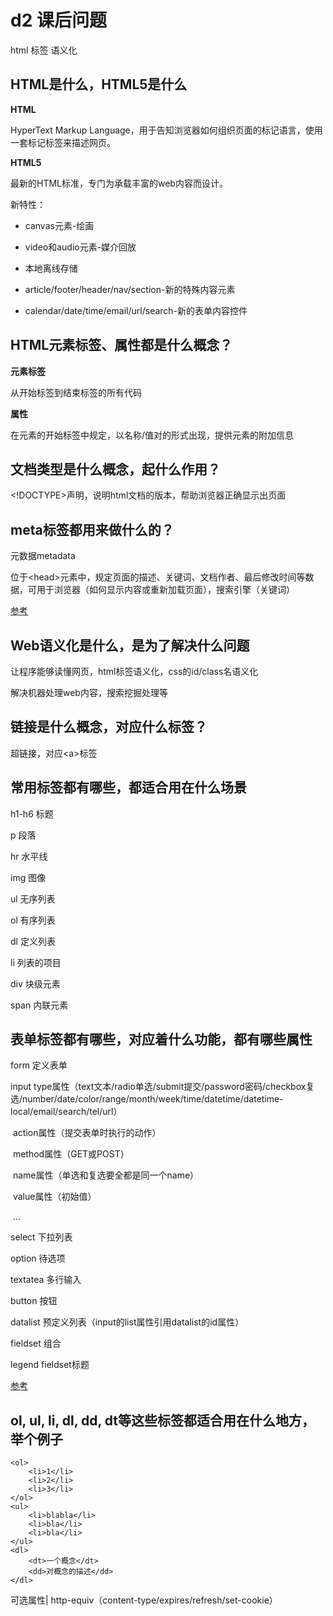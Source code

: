 # d2 课后问题

html 标签 语义化

## HTML是什么，HTML5是什么

**HTML** 

HyperText Markup Language，用于告知浏览器如何组织页面的标记语言，使用一套标记标签来描述网页。

**HTML5**

最新的HTML标准，专门为承载丰富的web内容而设计。

新特性：

+ canvas元素-绘画
+ video和audio元素-媒介回放

+ 本地离线存储
+ article/footer/header/nav/section-新的特殊内容元素
+ calendar/date/time/email/url/search-新的表单内容控件

## HTML元素标签、属性都是什么概念？

**元素标签**

从开始标签到结束标签的所有代码

**属性**

在元素的开始标签中规定，以名称/值对的形式出现，提供元素的附加信息

## 文档类型是什么概念，起什么作用？

\<!DOCTYPE\>声明，说明html文档的版本，帮助浏览器正确显示出页面

## meta标签都用来做什么的？

元数据metadata

位于\<head\>元素中，规定页面的描述、关键词、文档作者、最后修改时间等数据，可用于浏览器（如何显示内容或重新加载页面），搜索引擎（关键词）

[参考](<http://www.w3school.com.cn/tags/tag_meta.asp>)

## Web语义化是什么，是为了解决什么问题

让程序能够读懂网页，html标签语义化，css的id/class名语义化

解决机器处理web内容，搜索挖掘处理等

## 链接是什么概念，对应什么标签？

超链接，对应\<a\>标签

## 常用标签都有哪些，都适合用在什么场景

h1-h6 标题

p 段落

hr 水平线

img 图像

ul 无序列表

ol 有序列表

dl 定义列表

li 列表的项目

div 块级元素

span 内联元素

## 表单标签都有哪些，对应着什么功能，都有哪些属性

form 定义表单

input type属性（text文本/radio单选/submit提交/password密码/checkbox复选/number/date/color/range/month/week/time/datetime/datetime-local/email/search/tel/url）

​          action属性（提交表单时执行的动作）

​          method属性（GET或POST）

​          name属性（单选和复选要全都是同一个name）

​          value属性（初始值）

​          ...

select 下拉列表

option 待选项

textatea 多行输入

button 按钮

datalist 预定义列表（input的list属性引用datalist的id属性）

fieldset 组合

legend fieldset标题

[参考](<http://www.w3school.com.cn/html/html_forms.asp>)

## ol, ul, li, dl, dd, dt等这些标签都适合用在什么地方，举个例子

	<ol>
		<li>1</li>
		<li>2</li>
		<li>3</li>
	</ol>
	<ul>
		<li>blabla</li>
		<li>bla</li>
		<li>bla</li>
	</ul>
	<dl>
	    <dt>一个概念</dt>
	    <dd>对概念的描述</dd>
	</dl>


可选属性| http-equiv（content-type/expires/refresh/set-cookie）